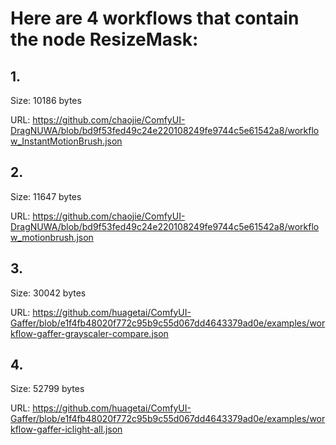 # Here are 4 workflows that contain the node ResizeMask:

## 1. 

Size: 10186 bytes

URL: https://github.com/chaojie/ComfyUI-DragNUWA/blob/bd9f53fed49c24e220108249fe9744c5e61542a8/workflow_InstantMotionBrush.json

## 2. 

Size: 11647 bytes

URL: https://github.com/chaojie/ComfyUI-DragNUWA/blob/bd9f53fed49c24e220108249fe9744c5e61542a8/workflow_motionbrush.json

## 3. 

Size: 30042 bytes

URL: https://github.com/huagetai/ComfyUI-Gaffer/blob/e1f4fb48020f772c95b9c55d067dd4643379ad0e/examples/workflow-gaffer-grayscaler-compare.json

## 4. 

Size: 52799 bytes

URL: https://github.com/huagetai/ComfyUI-Gaffer/blob/e1f4fb48020f772c95b9c55d067dd4643379ad0e/examples/workflow-gaffer-iclight-all.json

